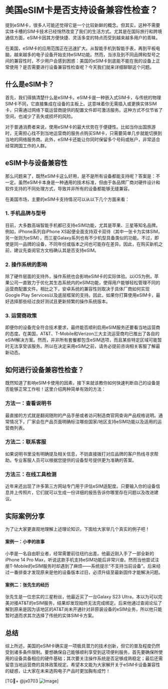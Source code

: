 # 美国eSIM卡是否支持设备兼容性检查？

提到eSIM卡，很多人可能还觉得它是一个比较新鲜的概念。但其实，这种不需要实体卡槽的SIM卡技术已经悄然改变了我们的生活方式。尤其是在国际旅行和跨境通信方面，eSIM卡因其方便快捷、灵活多变的特点而受到越来越多用户的青睐。

在美国，eSIM卡的应用范围正在迅速扩大。从智能手机到智能手表，再到平板电脑，越来越多的电子设备开始支持eSIM功能。然而，当涉及到不同品牌和型号之间的兼容性时，不少用户会感到困惑：美国的eSIM卡到底能不能在我的设备上正常使用？是否需要进行设备兼容性检查呢？今天我们就来详细聊聊这个问题。

## 什么是eSIM卡？

首先，我们得搞清楚什么是eSIM卡。eSIM卡是一种嵌入式SIM卡，与传统的物理SIM卡不同，它直接集成在设备的主板上。这意味着你无需插入或更换实体SIM卡，只需通过网络下载运营商提供的配置文件即可激活服务。这种方式不仅节省了空间，也减少了丢失或损坏的风险。

对于普通消费者来说，使用eSIM卡的最大优势在于便捷性。比如当你出国旅游时，无需担心找不到当地运营商的服务点购买SIM卡，只需要简单几步就能切换到当地的网络服务商。此外，eSIM卡还能让你同时保留多个号码或账户，非常适合经常跨国工作的人群。

## eSIM卡与设备兼容性

那么问题来了，既然eSIM卡这么好用，是不是所有设备都能支持呢？答案是：不一定。虽然eSIM卡本身是一种通用的技术标准，但由于各品牌厂商对硬件设计和软件支持的不同处理方式，导致并非所有的设备都能够无缝兼容。

在美国市场，主要的eSIM卡支持情况可以从以下几个方面来看：

### 1. **手机品牌与型号**
目前，大多数高端智能手机都已支持eSIM功能，尤其是苹果、三星等知名品牌。例如，iPhone系列自iPhone XS起便全面支持双卡双待（其中一张卡为实体SIM，另一张则为eSIM），而三星Galaxy系列也有不少机型具备类似的功能。不过，即使是同一品牌的设备，不同年份或版本之间也可能存在差异。因此，在购买新机之前，建议先查阅官方文档确认其是否支持eSIM。

### 2. **操作系统的影响**
除了硬件层面的支持外，操作系统也会影响eSIM卡的实际体验。以iOS为例，苹果公司一直致力于优化其生态系统内的eSIM功能，使得用户能够轻松管理不同的运营商配置文件。相比之下，安卓系统的兼容性则取决于具体厂商如何实现Google Play Services以及底层框架的支持。因此，如果你打算使用eSIM卡，最好选择那些经过良好测试且更新频繁的操作系统版本。

### 3. **运营商政策**
即便你的设备完全符合技术要求，最终能否顺利启用eSIM服务还要看当地运营商的态度。在美国，AT&T、T-Mobile和Verizon三大主流运营商均已推出了各自的eSIM解决方案。然而，并非所有套餐都包含eSIM选项，而且某些特定区域可能暂时无法享受该服务。所以在决定采用eSIM之前，请务必提前咨询相关客服了解最新动态。

## 如何进行设备兼容性检查？

既然知道了影响eSIM卡使用的因素，接下来就该教你如何快速判断自己的设备是否能够正常工作啦！这里介绍两种简单有效的方法：

### 方法一：查看说明书
最直接的方式就是翻阅随附的产品手册或者访问制造商官网查询产品规格说明。通常情况下，厂家会在产品页面明确标注哪些国家/地区支持eSIM功能以及适用的运营商列表。

### 方法二：联系客服
如果说明书里没有明确提及相关信息，不妨直接拨打对应品牌的客户热线寻求帮助。专业客服人员可以根据您提供的设备型号提供更为准确的答案。

### 方法三：在线工具检测
近年来还出现了许多第三方网站专门用于评估eSIM适配度。只要输入你的设备信息并上传照片，它们就可以生成一份详细的报告告诉你哪里存在问题以及改进建议。

## 实际案例分享

为了让大家更直观地理解上述理论知识，下面给大家举几个真实的例子吧！

#### 案例一：小李的故事
小李是一名自由职业者，经常需要前往纽约出差。他最近刚入手了一部全新的iPhone 14 Pro Max，听说这款手机支持eSIM功能后非常兴奋。然而当他尝试注册T-Mobile的eSIM服务时却遇到了麻烦——系统提示“不支持当前设备”。后来经过一番排查才发现原来是他的设备版本过旧，必须升级至最新固件才能解决问题。

#### 案例二：张先生的经历
张先生是一位忠实的三星粉丝，他最近买了一台Galaxy S23 Ultra，本以为可以完美对接AT&T的eSIM服务，结果却发现始终无法完成绑定。后来他通过查阅论坛了解到原来是因为该地区的AT&T尚未开通针对非原装设备的eSIM业务，所以他只能暂时退而求其次选择了传统的实体SIM卡方案。

## 总结

综上所述，美国的eSIM卡确实是一项极具潜力的技术创新，但它的普及程度仍然受到诸多条件限制。要想确保自己能够顺利享受到这项便利服务，首先要确保所使用的设备具备相应的硬件基础；其次要关注操作系统是否足够成熟稳定；最后还需留意当地运营商的具体政策规定。希望本文能为大家解开关于eSIM卡设备兼容性的疑惑，让大家在未来选购电子产品时更加胸有成竹！

[TG💪+ @jx0703 ![Image](https://github.com/user-attachments/assets/dbca1d08-cadb-493c-b0ec-ad6f7a83f270)]